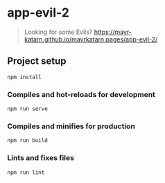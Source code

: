 # app-evil-2

> Looking for some Evils?
> https://mayr-katarn.github.io/mayrkatarn.pages/app-evil-2/

## Project setup
```
npm install
```

### Compiles and hot-reloads for development
```
npm run serve
```

### Compiles and minifies for production
```
npm run build
```

### Lints and fixes files
```
npm run lint
```
